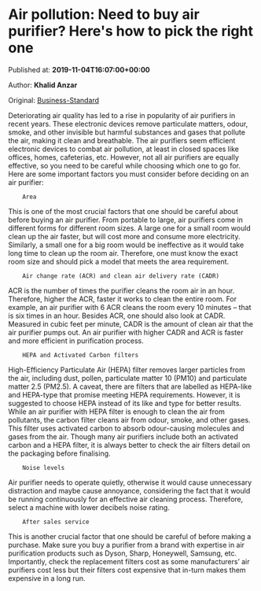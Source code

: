 
# Air pollution: Need to buy air purifier? Here's how to pick the right one

Published at: **2019-11-04T16:07:00+00:00**

Author: **Khalid Anzar**

Original: [Business-Standard](https://www.business-standard.com/article/current-affairs/planning-to-buy-air-purifier-these-factors-help-you-pick-the-right-one-119110400964_1.html)

Deteriorating air quality has led to a rise in popularity of air purifiers in recent years. These electronic devices remove particulate matters, odour, smoke, and other invisible but harmful substances and gases that pollute the air, making it clean and breathable. The air purifiers seem efficient electronic devices to combat air pollution, at least in closed spaces like offices, homes, cafeterias, etc. However, not all air purifiers are equally effective, so you need to be careful while choosing which one to go for. Here are some important factors you must consider before deciding on an air purifier:

        Area
      
This is one of the most crucial factors that one should be careful about before buying an air purifier. From portable to large, air purifiers come in different forms for different room sizes. A large one for a small room would clean up the air faster, but will cost more and consume more electricity. Similarly, a small one for a big room would be ineffective as it would take long time to clean up the room air. Therefore, one must know the exact room size and should pick a model that meets the area requirement.

        Air change rate (ACR) and clean air delivery rate (CADR)
      
ACR is the number of times the purifier cleans the room air in an hour. Therefore, higher the ACR, faster it works to clean the entire room. For example, an air purifier with 6 ACR cleans the room every 10 minutes – that is six times in an hour.
Besides ACR, one should also look at CADR. Measured in cubic feet per minute, CADR is the amount of clean air that the air purifier pumps out. An air purifier with higher CADR and ACR is faster and more efficient in purification process.

        HEPA and Activated Carbon filters
      
High-Efficiency Particulate Air (HEPA) filter removes larger particles from the air, including dust, pollen, particulate matter 10 (PM10) and particulate matter 2.5 (PM2.5). A caveat, there are filters that are labelled as HEPA-like and HEPA-type that promise meeting HEPA requirements. However, it is suggested to choose HEPA instead of its like and type for better results.
While an air purifier with HEPA filter is enough to clean the air from pollutants, the carbon filter cleans air from odour, smoke, and other gases. This filter uses activated carbon to absorb odour-causing molecules and gases from the air. Though many air purifiers include both an activated carbon and a HEPA filter, it is always better to check the air filters detail on the packaging before finalising.

        Noise levels
      
Air purifier needs to operate quietly, otherwise it would cause unnecessary distraction and maybe cause annoyance, considering the fact that it would be running continuously for an effective air cleaning process. Therefore, select a machine with lower decibels noise rating.

        After sales service
      
This is another crucial factor that one should be careful of before making a purchase. Make sure you buy a purifier from a brand with expertise in air purification products such as Dyson, Sharp, Honeywell, Samsung, etc. Importantly, check the replacement filters cost as some manufacturers’ air purifiers cost less but their filters cost expensive that in-turn makes them expensive in a long run.
